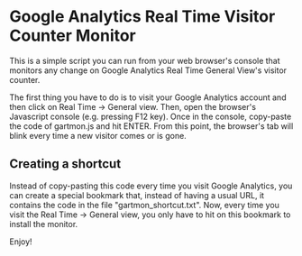 # Google Analytics Real Time Visitor Counter Monitor

This is a simple script you can run from your web browser's console that monitors any change on Google Analytics Real Time General View's 
visitor counter. 

The first thing you have to do is to visit your Google Analytics account and then click on Real Time -> General view.
Then, open the browser's Javascript console (e.g. pressing F12 key). Once in the console, copy-paste the code of gartmon.js and hit ENTER.
From this point, the browser's tab will blink every time a new visitor comes or is gone.

## Creating a shortcut
Instead of copy-pasting this code every time you visit Google Analytics, you can create a special bookmark that, instead of having a usual
URL, it contains the code in the file "gartmon_shortcut.txt". Now, every time you visit the Real Time -> General view, you only have to hit on 
this bookmark to install the monitor. 


Enjoy!


